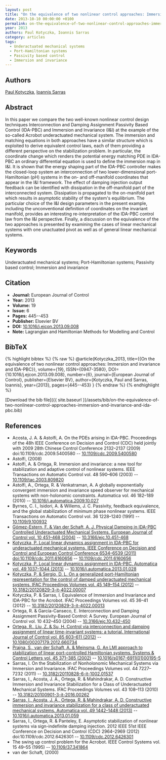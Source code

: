 ```yaml
---
layout: post
title: "On the equivalence of two nonlinear control approaches: Immersion and invariance and IDA-PBC"
date: 2013-10-10 00:00:00 +0100
permalink: on-the-equivalence-of-two-nonlinear-control-approaches-immersion-and-invariance-and-ida-pbc
year: 2013
authors: Paul Kotyczka, Ioannis Sarras
category: articles
tags:
  - Underactuated mechanical systems
  - Port-Hamiltonian systems
  - Passivity based control
  - Immersion and invariance
---
```

 
## Authors
[Paul Kotyczka](authors/paul-kotyczka), [Ioannis Sarras](authors/ioannis-sarras)
 
## Abstract
In this paper we compare the two well-known nonlinear control design techniques Interconnection and Damping Assignment Passivity Based Control (IDA-PBC) and Immersion and Invariance (I&I) at the example of the so-called Acrobot underactuated mechanical system. The immersion and matching equations in both approaches have a similar structure which is exploited to derive equivalent control laws, each of them providing a different perspective on the stabilization problem. In particular, the coordinate change which renders the potential energy matching PDE in IDA-PBC an ordinary differential equation is used to define the immersion map in I&I. It is shown that the energy shaping part of the IDA-PBC controller makes the closed-loop system an interconnection of two lower-dimensional port-Hamiltonian (pH) systems in the on- and off-manifold coordinates that appear in the I&I framework. The effect of damping injection output feedback can be identified with dissipation in the off-manifold part of the interconnected system. Dissipation is propagated to the on-manifold part which results in asymptotic stability of the system's equilibrium. The particular choice of the I&I design parameters in the present example, including the unconventional definition of coordinates on the invariant manifold, provides an interesting re-interpretation of the IDA-PBC control law from the I&I perspective. Finally, a discussion on the equivalence of the two approaches is presented by examining the cases of linear mechanical systems with one unactuated pivot as well as of general linear mechanical systems.
 
## Keywords
Underactuated mechanical systems; Port-Hamiltonian systems; Passivity based control; Immersion and invariance
 
## Citation
- **Journal:** European Journal of Control
- **Year:** 2013
- **Volume:** 19
- **Issue:** 6
- **Pages:** 445--453
- **Publisher:** Elsevier BV
- **DOI:** [10.1016/j.ejcon.2013.09.008](https://doi.org/10.1016/j.ejcon.2013.09.008)
- **Note:** Lagrangian and Hamiltonian Methods for Modelling and Control
 
## BibTeX
{% highlight bibtex %}
{% raw %}
@article{Kotyczka_2013,
  title={{On the equivalence of two nonlinear control approaches: Immersion and invariance and IDA-PBC}},
  volume={19},
  ISSN={0947-3580},
  DOI={10.1016/j.ejcon.2013.09.008},
  number={6},
  journal={European Journal of Control},
  publisher={Elsevier BV},
  author={Kotyczka, Paul and Sarras, Ioannis},
  year={2013},
  pages={445--453}
}
{% endraw %}
{% endhighlight %}
 
[Download the bib file]({{ site.baseurl }}/assets/bib/on-the-equivalence-of-two-nonlinear-control-approaches-immersion-and-invariance-and-ida-pbc.bib)
 
## References
- Acosta, J. A. & Astolfi, A. On the PDEs arising in IDA-PBC. Proceedings of the 48h IEEE Conference on Decision and Control (CDC) held jointly with 2009 28th Chinese Control Conference 2132–2137 (2009) doi:10.1109/cdc.2009.5400580 -- [10.1109/cdc.2009.5400580](https://doi.org/10.1109/cdc.2009.5400580)
- Astolfi, (2008)
- Astolfi, A. & Ortega, R. Immersion and invariance: a new tool for stabilization and adaptive control of nonlinear systems. IEEE Transactions on Automatic Control vol. 48 590–606 (2003) -- [10.1109/tac.2003.809820](https://doi.org/10.1109/tac.2003.809820)
- Astolfi, A., Ortega, R. & Venkatraman, A. A globally exponentially convergent immersion and invariance speed observer for mechanical systems with non-holonomic constraints. Automatica vol. 46 182–189 (2010) -- [10.1016/j.automatica.2009.10.027](https://doi.org/10.1016/j.automatica.2009.10.027)
- Byrnes, C. I., Isidori, A. & Willems, J. C. Passivity, feedback equivalence, and the global stabilization of minimum phase nonlinear systems. IEEE Transactions on Automatic Control vol. 36 1228–1240 (1991) -- [10.1109/9.100932](https://doi.org/10.1109/9.100932)
- [Gómez-Estern, F. & Van der Schaft, A. J. Physical Damping in IDA-PBC Controlled Underactuated Mechanical Systems. European Journal of Control vol. 10 451–468 (2004)](physical-damping-in-ida-pbc-controlled-underactuated-mechanical-systems) -- [10.3166/ejc.10.451-468](https://doi.org/10.3166/ejc.10.451-468)
- [Kotyczka, P. Local linear dynamics assignment in IDA-PBC for underactuated mechanical systems. IEEE Conference on Decision and Control and European Control Conference 6534–6539 (2011) doi:10.1109/cdc.2011.6160656](local-linear-dynamics-assignment-in-ida-pbc-for-underactuated-mechanical-systems) -- [10.1109/cdc.2011.6160656](https://doi.org/10.1109/cdc.2011.6160656)
- [Kotyczka, P. Local linear dynamics assignment in IDA-PBC. Automatica vol. 49 1037–1044 (2013)](local-linear-dynamics-assignment-in-ida-pbc) -- [10.1016/j.automatica.2013.01.028](https://doi.org/10.1016/j.automatica.2013.01.028)
- [Kotyczka, P. & Sergio, D. L. On a generalized port-Hamiltonian representation for the control of damped underactuated mechanical systems. IFAC Proceedings Volumes vol. 45 149–154 (2012)](on-a-generalized-port-hamiltonian-representation-for-the-control-of-damped-underactuated-mechanical-systems) -- [10.3182/20120829-3-it-4022.00007](https://doi.org/10.3182/20120829-3-it-4022.00007)
- Kotyczka, P. & Sarras, I. Equivalence of Immersion and Invariance and IDA-PBC for the Acrobot. IFAC Proceedings Volumes vol. 45 36–41 (2012) -- [10.3182/20120829-3-it-4022.00013](https://doi.org/10.3182/20120829-3-it-4022.00013)
- Ortega, R. & García-Canseco, E. Interconnection and Damping Assignment Passivity-Based Control: A Survey. European Journal of Control vol. 10 432–450 (2004) -- [10.3166/ejc.10.432-450](https://doi.org/10.3166/ejc.10.432-450)
- [Ortega, R., Liu, Z. & Su, H. Control via interconnection and damping assignment of linear time-invariant systems: a tutorial. International Journal of Control vol. 85 603–611 (2012)](control-via-interconnection-and-damping-assignment-of-linear-time-invariant-systems-a-tutorial) -- [10.1080/00207179.2012.660734](https://doi.org/10.1080/00207179.2012.660734)
- [Prajna, S., van der Schaft, A. & Meinsma, G. An LMI approach to stabilization of linear port-controlled Hamiltonian systems. Systems &amp; Control Letters vol. 45 371–385 (2002)](an-lmi-approach-to-stabilization-of-linear-port-controlled-hamiltonian-systems) -- [10.1016/s0167-6911(01)00195-5](https://doi.org/10.1016/s0167-6911(01)00195-5)
- Sarras, I. On the Stabilization of Nonholonomic Mechanical Systems via Immersion and Invariance. IFAC Proceedings Volumes vol. 44 7227–7232 (2011) -- [10.3182/20110828-6-it-1002.01537](https://doi.org/10.3182/20110828-6-it-1002.01537)
- Sarras, I., Acosta, J. Á., Ortega, R. & Mahindrakar, A. D. Constructive Immersion and Invariance Stabilization for a Class of Underactuated Mechanical Systems. IFAC Proceedings Volumes vol. 43 108–113 (2010) -- [10.3182/20100901-3-it-2016.00262](https://doi.org/10.3182/20100901-3-it-2016.00262)
- [Sarras, I., Acosta, J. Á., Ortega, R. & Mahindrakar, A. D. Constructive immersion and invariance stabilization for a class of underactuated mechanical systems. Automatica vol. 49 1442–1448 (2013)](constructive-immersion-and-invariance-stabilization-for-a-class-of-underactuated-mechanical-systems) -- [10.1016/j.automatica.2013.01.059](https://doi.org/10.1016/j.automatica.2013.01.059)
- Sarras, I., Ortega, R. & Panteley, E. Asymptotic stabilization of nonlinear systems via sign-indefinite damping injection. 2012 IEEE 51st IEEE Conference on Decision and Control (CDC) 2964–2969 (2012) doi:10.1109/cdc.2012.6426301 -- [10.1109/cdc.2012.6426301](https://doi.org/10.1109/cdc.2012.6426301)
- The swing up control problem for the Acrobot. IEEE Control Systems vol. 15 49–55 (1995) -- [10.1109/37.341864](https://doi.org/10.1109/37.341864)
- van der Schaft, (2000)

